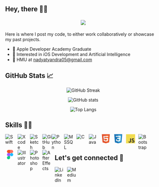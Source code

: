 ## Hey, there 👋🏻

<h3 align="center">
<img src="https://readme-typing-svg.herokuapp.com/?lines=I'm+Nadya+Tyandra;An+iOS+Developer;An+AI+Enthusiast&font=JetBrains%20Mono&width=280&height=45&color=fff4c4&vCenter=true&size=21">
</h3>

Here is where I post my code, to either work collaboratively or showcase my past projects.

- 🍎 Apple Developer Academy Graduate
- 🧠 Interested in iOS Development and Artificial Intelligence
- 📩 HMU at [nadyatyandra05@gmail.com](mailto:nadyatyandra05@gmail.com)

## GitHub Stats 📈
<div align="center">
  
![GitHub Streak](https://github-readme-streak-stats.herokuapp.com?user=nadyatyandra&theme=gruvbox_light&hide_border=true&card_width=500)

![GitHub stats](https://github-readme-stats.vercel.app/api?username=nadyatyandra&show_icons=true&theme=gruvbox_light&hide_border=true&card_width=500)

![Top Langs](https://github-readme-stats.vercel.app/api/top-langs/?username=nadyatyandra&theme=gruvbox_light&layout=compact&hide_border=true&count_private=true&show_icons=true)

</div>

## Skills 💪🏻
<img align="left" alt="Swift" width="30px" style="padding-right:10px;" src="https://cdn.jsdelivr.net/gh/devicons/devicon/icons/swift/swift-original.svg"/>

<img align="left" alt="Xcode" width="30px" style="padding-right:10px;" src="https://user-images.githubusercontent.com/25181517/186711578-bf30cb30-40b7-4b45-95a5-bdf837c372e7.png"/>

<img align="left" alt="Sketch" width="30px" style="padding-right:10px;" src="https://cdn.jsdelivr.net/gh/devicons/devicon/icons/sketch/sketch-original.svg"/>

<img align="left" alt="GitHub" width="30px" style="padding-right:10 px;" src="https://cdn.jsdelivr.net/gh/devicons/devicon/icons/github/github-original.svg"/>

<img align="left" alt="Python" width="30px" style="padding-right:10px;" src="https://cdn.jsdelivr.net/gh/devicons/devicon/icons/python/python-original.svg"/>

<img align="left" alt="MSSQL" width="30px" style="padding-right:10px;" src="https://www.svgrepo.com/show/303229/microsoft-sql-server-logo.svg"/>

<img align="left" alt="C" width="30px" style="padding-right:10px;" src="https://user-images.githubusercontent.com/25181517/192106070-46255bcf-65e6-4c6b-a296-bf8d0d8fb2a7.png"/>

<img align="left" alt="Java" width="30px" style="padding-right:10px;" src="https://user-images.githubusercontent.com/25181517/117201156-9a724800-adec-11eb-9a9d-3cd0f67da4bc.png"/>

<img align="left" alt="HTML" width="30px" style="padding-right:10px;" src="https://github.com/devicons/devicon/blob/v2.15.1/icons/html5/html5-original.svg"/>

<img align="left" alt="CSS" width="30px" style="padding-right:10px;" src="https://github.com/devicons/devicon/blob/v2.15.1/icons/css3/css3-original.svg"/>

<img align="left" alt="JS" width="30px" style="padding-right:10px;" src="https://github.com/devicons/devicon/blob/v2.15.1/icons/javascript/javascript-original.svg"/>

<img align="left" alt="Bootstrap" width="30px" style="padding-right:10px;" src="https://user-images.githubusercontent.com/25181517/183898054-b3d693d4-dafb-4808-a509-bab54cf5de34.png"/>

<img align="left" alt="Figma" width="30px" style="padding-right:10px;" src="https://github.com/devicons/devicon/blob/v2.15.1/icons/figma/figma-original.svg"/>

<img align="left" alt="Illustrator" width="30px" style="padding-right:10px;" src="https://raw.githubusercontent.com/danielcranney/readme-generator/main/public/icons/skills/illustrator-colored-dark.svg"/>

<img align="left" alt="Photoshop" width="30px" style="padding-right:10px;" src="https://raw.githubusercontent.com/danielcranney/readme-generator/main/public/icons/skills/photoshop-colored-dark.svg"/>

<img align="left" alt="After Effects" width="30px" style="padding-right:10px;" src="https://raw.githubusercontent.com/danielcranney/readme-generator/main/public/icons/skills/aftereffects-colored-dark.svg"/>

<br>
<br>

## Let's get connected 🔗
<a href="https://www.linkedin.com/in/nadyatyandra">
<img align="left" alt="LinkedIn" width="30px" style="padding-right:10px;" src="https://cdn.jsdelivr.net/gh/devicons/devicon/icons/linkedin/linkedin-original.svg"/></a>

<a href="https://medium.com/@nadyatyandra">
<img align="left" alt="Medium" width="30px" style="padding-right:10px;" src="https://raw.githubusercontent.com/rahuldkjain/github-profile-readme-generator/master/src/images/icons/Social/medium.svg"/></a>
